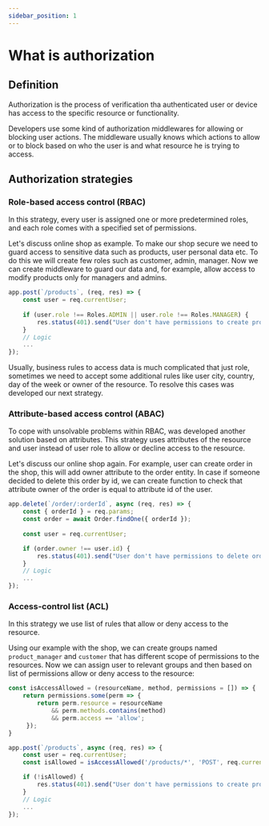 ```yaml
---
sidebar_position: 1
---
```


# What is authorization

## Definition
Authorization is the process of verification tha authenticated user or device has access to the specific resource or functionality.

Developers use some kind of authorization middlewares for allowing or blocking user actions. The middleware usually knows which actions to allow or to block based on who the user is and what resource he is trying to access. 

## Authorization strategies
### Role-based access control (RBAC)
In this strategy, every user is assigned one or more predetermined roles, and each role comes with a specified set of permissions. 

Let's discuss online shop as example. To make our shop secure we need to guard access to sensitive data such as products, user personal data etc. To do this we will create few roles such as customer, admin, manager.
Now we can create middleware to guard our data and, for example, allow access to modify products only for managers and admins.

```js
app.post(`/products`, (req, res) => {
    const user = req.currentUser;
    
    if (user.role !== Roles.ADMIN || user.role !== Roles.MANAGER) {
        res.status(401).send("User don't have permissions to create products");
    }
    // Logic
    ...
});
```

Usually, business rules to access data is much complicated that just role, sometimes we need to accept some additional rules like user city, country, day of the week or owner of the resource. To resolve this cases was developed our next strategy.

### Attribute-based access control (ABAC)
To cope with unsolvable problems within RBAC, was developed another solution based on attributes. This strategy uses attributes of the resource and user instead of user role to allow or decline access to the resource.

Let's discuss our online shop again. For example, user can create order in the shop, this will add owner attribute to the order entity. In case if someone decided to delete this order by id, we can create function to check that attribute owner of the order is equal to attribute id of the user.

```js
app.delete(`/order/:orderId`, async (req, res) => {
    const { orderId } = req.params;
    const order = await Order.findOne({ orderId });
    
    const user = req.currentUser;

    if (order.owner !== user.id) {
        res.status(401).send("User don't have permissions to delete order");
    }
    // Logic
    ...
});
```

### Access-control list (ACL)
In this strategy we use list of rules that allow or deny access to the resource. 

Using our example with the shop, we can create groups named `product_manager` and `customer` that has different scope of permissions to the resources. Now we can assign user to relevant groups and then based on list of permissions allow or deny access to the resource: 
```js
const isAccessAllowed = (resourceName, method, permissions = []) => {
    return permissions.some(perm => {
        return perm.resource = resourceName 
            && perm.methods.contains(method)
            && perm.access == 'allow';
     });
}

app.post(`/products`, async (req, res) => {
    const user = req.currentUser;
    const isAllowed = isAccessAllowed('/products/*', 'POST', req.currentUser.perms);

    if (!isAllowed) {
        res.status(401).send("User don't have permissions to create product");
    }
    // Logic
    ...
});
```


    
